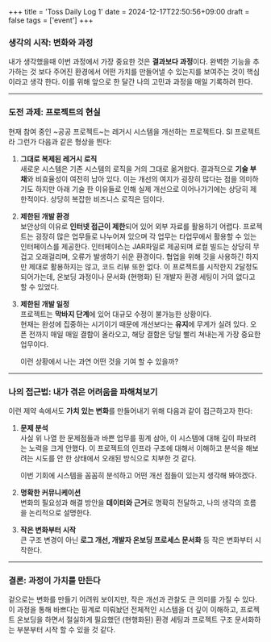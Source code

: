 +++
title = 'Toss Daily Log 1'
date = 2024-12-17T22:50:56+09:00
draft = false
tags = ['event']
+++

### 생각의 시작: 변화와 과정  

내가 생각했을때 이번 과정에서 가장 중요한 것은 **결과보다 과정**이다. 완벽한 기능을 추가하는 것 보다 주어진 환경에서 어떤 가치를 만들어낼 수 있는지를 보여주는 것이 핵심이라고 생각 한다. 이를 위해 앞으로 한 달간 나의 고민과 과정을 매일 기록하려 한다.  

---

### 도전 과제: 프로젝트의 현실  

현재 참여 중인 ~공공 프로젝트~는 레거시 시스템을 개선하는 프로젝트다. SI 프로젝트라 그런가 다음과 같은 형상을 띈다:  

1. **그대로 복제된 레거시 로직**  
   새로운 시스템은 기존 시스템의 로직을 거의 그대로 옮겨왔다. 결과적으로 **기술 부채**와 비효율성이 여전히 남아 있다. 이는 개선의 여지가 굉장히 많다는 점을 의미하기도 하지만 아래 기술 한 이유들로 인해 실제 개선으로 이어나가기에는 상당히 제한적이다. 상당히 복잡한 비즈니스 로직은 덤이다.

2. **제한된 개발 환경**  
   보안상의 이유로 **인터넷 접근이 제한**되어 있어 외부 자료를 활용하기 어렵다. 프로젝트는 굉장히 많은 업무들로 나누어져 있으며 각 업무는 타업무에서 활용할 수 있는 인터페이스를 제공한다. 인터페이스는 JAR파일로 제공되며 로컬 빌드는 상당히 무겁고 오래걸리며, 오류가 발생하기 쉬운 환경이다. 협업을 위해 깃을 사용하긴 하지만 제대로 활용하지는 않고, 코드 리뷰 또한 없다.
   이 프로젝트를 시작한지 2달정도 되어가는데, 온보딩 과정이나 문서화 (현행화) 된 개발자 환경 세팅이 거의 없다고 할 수 있었다.

3. **제한된 개발 일정**  
   프로젝트는 **막바지 단계**에 있어 대규모 수정이 불가능한 상황이다.  
   현재는 완성에 집중하는 시기이기 때문에 개선보다는 **유지**에 무게가 실려 있다. 오픈 전까지 매일 매일 결함이 올라오고, 해당 결함은 당일 빨리 쳐내는게 가장 중요한 업무이다. 

   이런 상황에서 나는 과연 어떤 것을 기여 할 수 있을까?

---

### 나의 접근법: 내가 겪은 어려움을 파해쳐보기

이런 제약 속에서도 **가치 있는 변화**를 만들어내기 위해 다음과 같이 접근하고자 한다:

1. **문제 분석**  
   사실 위 나열 한 문제점들과 바쁜 업무를 핑계 삼아, 이 시스템에 대해 깊이 파보려는 노력을 크게 안했다. 이 프로젝트의 인프라 구조에 대해서 이해하고 분석을 해보려는 시도를 안 한 상태에서 오래된 방식으로 치부한 것 같다. 
   
   이번 기회에 시스템을 꼼꼼히 분석하고 어떤 개선 점들이 있는지 생각해 봐야겠다.

2. **명확한 커뮤니케이션**  
   변화의 필요성과 해결 방안을 **데이터와 근거**로 명확히 전달하고, 나의 생각의 흐름을 논리적으로 설명한다.

3. **작은 변화부터 시작**  
   큰 구조 변경이 아닌 **로그 개선, 개발자 온보딩 프로세스 문서화** 등 작은 변화부터 시작한다.

---

### 결론: 과정이 가치를 만든다  

겉으로는 변화를 만들기 어려워 보이지만, 작은 개선과 관찰도 큰 의미를 가질 수 있다. 이 과정을 통해 바쁘다는 핑계로 미뤄놨던 전체적인 시스템을 더 깊이 이해하고, 프로젝트 온보딩을 하면서 절실하게 필요했던 (현행화된) 환경 세팅과 프로젝트 구조 문서화하는 부분부터 시작 할 수 있을 것 같다.